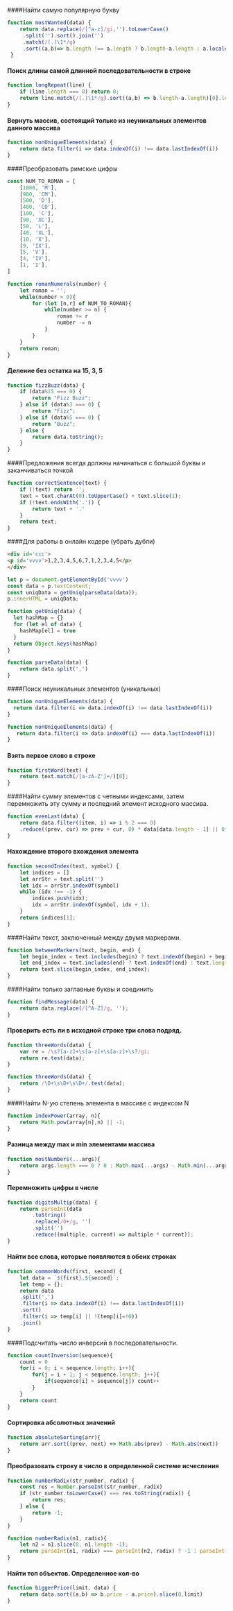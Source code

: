####Найти самую популярную букву

```js
function mostWanted(data) {
    return data.replace(/[^a-z]/gi,'').toLowerCase()
     .split('').sort().join('')
     .match(/(.)\1*/g)
     .sort((a,b)=> b.length !== a.length ? b.length-a.length : a.localeCompare(b))[0][0]
 }
```
#### Поиск длины самой длинной последовательности в строке

```js
function longRepeat(line) {
    if (line.length === 0) return 0;
    return line.match(/(.)\1*/g).sort((a,b) => b.length-a.length)[0].length;
}
```

#### Вернуть массив, состоящий только из неуникальных элементов данного массива

```js
function nonUniqueElements(data) {
    return data.filter(i => data.indexOf(i) !== data.lastIndexOf(i))
}
```

####Преобразовать римские цифры

```js
const NUM_TO_ROMAN = [
    [1000, 'M'],
    [900, 'CM'],
    [500, 'D'],
    [400, 'CD'],
    [100, 'C'],
    [90, 'XC'],
    [50, 'L'],
    [40, 'XL'],
    [10, 'X'],
    [9, 'IX'],
    [5, 'V'],
    [4, 'IV'],
    [1, 'I'],
]
```

```js
function romanNumerals(number) {
    let roman = '';
    while(number > 0){
        for (let [n,r] of NUM_TO_ROMAN){
            while(number >= n) {
                roman += r
                number -= n
            }
        }
    }
    return roman;
}
```

#### Деление без остатка на 15, 3, 5

```js
function fizzBuzz(data) {
    if (data%15 === 0) {
        return "Fizz Buzz";
    } else if (data%3 === 0) {
        return "Fizz";
    } else if (data%5 === 0) {
        return "Buzz";
    } else {
        return data.toString();
    }
}
```

####Предложения всегда должны начинаться с большой буквы и заканчиваться точкой

```js
function correctSentence(text) {
    if (!text) return '';
    text = text.charAt(0).toUpperCase() + text.slice(1);
    if (!text.endsWith('.')) {
        return text + '.'
    }
    return text;
}
```

####Для работы в онлайн кодере (убрать дубли)

```html
<div id='ccc'>
<p id='vvvv'>1,2,3,4,5,6,7,1,2,3,4,5</p>
</div>
```

```js
let p = document.getElementById('vvvv')
const data = p.textContent;
const uniqData = getUniq(parseData(data));
p.innerHTML = uniqData;

function getUniq(data) {
  let hashMap = {}
  for (let el of data) {
    hashMap[el] = true
  }
  return Object.keys(hashMap)
}

function parseData(data) {
	return data.split(',')
}
```

####Поиск неуникальных элементов (уникальных)

```js
function nonUniqueElements(data) {
  return data.filter(i => data.indexOf(i) !== data.lastIndexOf(i))
}
```

```js
function nonUniqueElements(data) {
   return data.filter(i => data.indexOf(i) === data.lastIndexOf(i))
}
```

#### Взять первое слово в строке

```js
function firstWord(text) {
    return text.match(/[a-zA-Z']+/)[0];
}
```

####Найти сумму элементов с четными индексами, затем перемножить эту сумму
и последний элемент исходного массива.

```js
function evenLast(data) {
    return data.filter((item, i) => i % 2 === 0)
    .reduce((prev, cur) => prev + cur, 0) * data[data.length - 1] || 0;
}
```

#### Нахождение второго вхождения элемента

```js
function secondIndex(text, symbol) {
    let indices = []
    let arrStr = text.split('')
    let idx = arrStr.indexOf(symbol)
    while (idx !== -1) {
        indices.push(idx);
        idx = arrStr.indexOf(symbol, idx + 1);
    }
    return indices[1];
}
```

####Найти текст, заключенный между двумя маркерами.

```js
function betweenMarkers(text, begin, end) {
    let begin_index = text.includes(begin) ? text.indexOf(begin) + begin.length : 0;
    let end_index = text.includes(end) ? text.indexOf(end) : text.length;
    return text.slice(begin_index, end_index);
}
```

####Найти только заглавные буквы и соединить

```js
function findMessage(data) {
    return data.replace(/[^A-Z]/g, '');
}
```

#### Проверить есть ли в исходной строке три слова подряд.

```js
function threeWords(data) {
    var re = /\s?[a-z]+\s[a-z]+\s[a-z]+\s?/gi;
    return re.test(data);
}
```

```js
function threeWords(data) {
    return /\D+\s\D+\s\D+/.test(data);
}
```

####Найти N-ую степень элемента в массиве с индексом N

```js
function indexPower(array, n){
    return Math.pow(array[n],n) || -1;
}
```

#### Разница между max и min элементами массива

```js
function mostNumbers(...args){
    return args.length === 0 ? 0 : Math.max(...args) - Math.min(...args)
}
```

#### Перемножить цифры в числе

```js
function digitsMultip(data) {
    return parseInt(data
		.toString()
    	.replace(/0+/g, '')
		.split('')
        .reduce((multiple, current) => multiple * current));
}
```

#### Найти все слова, которые появляются в обеих строках

```js
function commonWords(first, second) {
    let data = `${first},${second}`;
    let temp = {};
    return data
    .split(',')
    .filter(i => data.indexOf(i) !== data.lastIndexOf(i))
    .sort()
    .filter(i => temp[i] || !(temp[i]=!0))
    .join()
}
```

####Подсчитать число инверсий в последовательности.

```js
function countInversion(sequence){
    count = 0
    for(i = 0; i < sequence.length; i++){
        for(j = i + 1; j < sequence.length; j++){
            if(sequence[i] > sequence[j]) count++
        }
    }
    return count
}
```

#### Сортировка абсолютных значений

```js
function absoluteSorting(arr){
    return arr.sort((prev, next) => Math.abs(prev) - Math.abs(next))
}
```

#### Преобразовать строку в число в определенной системе исчесления

```js
function numberRadix(str_number, radix) {
    const res = Number.parseInt(str_number, radix)
    if (str_number.toLowerCase() === res.toString(radix)) {
        return res;
    } else {
        return -1;
    }
}
```

```js
function numberRadix(n1, radix){
    let n2 = n1.slice(0, n1.length -1);
    return parseInt(n1, radix) === parseInt(n2, radix) ? -1 : parseInt(n1, radix) || -1
}
```

#### Найти топ объектов. Определенное кол-во

```js
function biggerPrice(limit, data) {
    return data.sort((a,b) => b.price - a.price).slice(0,limit)
}
```